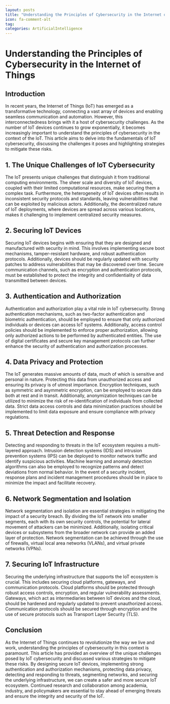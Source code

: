 ```yaml
---
layout: posts
title: "Understanding the Principles of Cybersecurity in the Internet of Things"
icon: fa-comment-alt
tag:      
categories: ArtificialIntelligence
---
```



# Understanding the Principles of Cybersecurity in the Internet of Things

## Introduction
In recent years, the Internet of Things (IoT) has emerged as a transformative technology, connecting a vast array of devices and enabling seamless communication and automation. However, this interconnectedness brings with it a host of cybersecurity challenges. As the number of IoT devices continues to grow exponentially, it becomes increasingly important to understand the principles of cybersecurity in the context of the IoT. This article aims to delve into the fundamentals of IoT cybersecurity, discussing the challenges it poses and highlighting strategies to mitigate these risks.

## 1. The Unique Challenges of IoT Cybersecurity
The IoT presents unique challenges that distinguish it from traditional computing environments. The sheer scale and diversity of IoT devices, coupled with their limited computational resources, make securing them a complex task. Furthermore, the heterogeneity of IoT devices often results in inconsistent security protocols and standards, leaving vulnerabilities that can be exploited by malicious actors. Additionally, the decentralized nature of IoT deployments, where devices are spread across various locations, makes it challenging to implement centralized security measures.

## 2. Securing IoT Devices
Securing IoT devices begins with ensuring that they are designed and manufactured with security in mind. This involves implementing secure boot mechanisms, tamper-resistant hardware, and robust authentication protocols. Additionally, devices should be regularly updated with security patches to address vulnerabilities that may be discovered over time. Secure communication channels, such as encryption and authentication protocols, must be established to protect the integrity and confidentiality of data transmitted between devices.

## 3. Authentication and Authorization
Authentication and authorization play a vital role in IoT cybersecurity. Strong authentication mechanisms, such as two-factor authentication and biometric authentication, should be employed to ensure that only authorized individuals or devices can access IoT systems. Additionally, access control policies should be implemented to enforce proper authorization, allowing only authorized actions to be performed by authenticated entities. The use of digital certificates and secure key management protocols can further enhance the security of authentication and authorization processes.

## 4. Data Privacy and Protection
The IoT generates massive amounts of data, much of which is sensitive and personal in nature. Protecting this data from unauthorized access and ensuring its privacy is of utmost importance. Encryption techniques, such as symmetric and asymmetric encryption, can be employed to secure data both at rest and in transit. Additionally, anonymization techniques can be utilized to minimize the risk of re-identification of individuals from collected data. Strict data access controls and data minimization practices should be implemented to limit data exposure and ensure compliance with privacy regulations.

## 5. Threat Detection and Response
Detecting and responding to threats in the IoT ecosystem requires a multi-layered approach. Intrusion detection systems (IDS) and intrusion prevention systems (IPS) can be deployed to monitor network traffic and identify suspicious activities. Machine learning and anomaly detection algorithms can also be employed to recognize patterns and detect deviations from normal behavior. In the event of a security incident, response plans and incident management procedures should be in place to minimize the impact and facilitate recovery.

## 6. Network Segmentation and Isolation
Network segmentation and isolation are essential strategies in mitigating the impact of a security breach. By dividing the IoT network into smaller segments, each with its own security controls, the potential for lateral movement of attackers can be minimized. Additionally, isolating critical devices or subsystems from the broader network can provide an added layer of protection. Network segmentation can be achieved through the use of firewalls, virtual local area networks (VLANs), and virtual private networks (VPNs).

## 7. Securing IoT Infrastructure
Securing the underlying infrastructure that supports the IoT ecosystem is crucial. This includes securing cloud platforms, gateways, and communication protocols. Cloud platforms should be protected through robust access controls, encryption, and regular vulnerability assessments. Gateways, which act as intermediaries between IoT devices and the cloud, should be hardened and regularly updated to prevent unauthorized access. Communication protocols should be secured through encryption and the use of secure protocols such as Transport Layer Security (TLS).

## Conclusion
As the Internet of Things continues to revolutionize the way we live and work, understanding the principles of cybersecurity in this context is paramount. This article has provided an overview of the unique challenges posed by IoT cybersecurity and discussed various strategies to mitigate these risks. By designing secure IoT devices, implementing strong authentication and authorization mechanisms, protecting data privacy, detecting and responding to threats, segmenting networks, and securing the underlying infrastructure, we can create a safer and more secure IoT ecosystem. Continued research and collaboration among academia, industry, and policymakers are essential to stay ahead of emerging threats and ensure the integrity and security of the IoT.